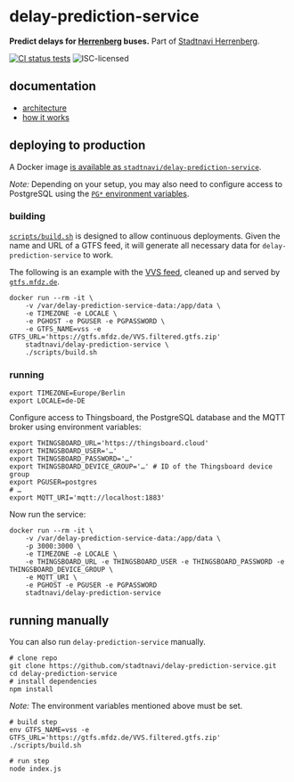 # delay-prediction-service

**Predict delays for [Herrenberg](https://en.wikipedia.org/wiki/Herrenberg) buses.** Part of [Stadtnavi Herrenberg](https://herrenberg.stadtnavi.de).

[![CI status tests](https://img.shields.io/github/actions/workflow/status/stadtnavi/delay-prediction-service/docker-image.yml?branch=main)](https://github.com/stadtnavi/delay-prediction-service/actions)
![ISC-licensed](https://img.shields.io/github/license/stadtnavi/delay-prediction-service.svg)


## documentation

- [architecture](docs/architecture.md)
- [how it works](docs/how-it-works.md)


## deploying to production

A Docker image [is available as `stadtnavi/delay-prediction-service`](https://hub.docker.com/r/stadtnavi/delay-prediction-service).

*Note:* Depending on your setup, you may also need to configure access to PostgreSQL using the [`PG*` environment variables](https://www.postgresql.org/docs/current/libpq-envars.html).

### building

[`scripts/build.sh`](scripts/build.sh) is designed to allow continuous deployments. Given the name and URL of a GTFS feed, it will generate all necessary data for `delay-prediction-service` to work.

The following is an example with the [VVS feed](https://www.openvvs.de/dataset/gtfs-daten), cleaned up and served by [`gtfs.mfdz.de`](https://gtfs.mfdz.de).

```shell
docker run --rm -it \
    -v /var/delay-prediction-service-data:/app/data \
    -e TIMEZONE -e LOCALE \
    -e PGHOST -e PGUSER -e PGPASSWORD \
    -e GTFS_NAME=vss -e GTFS_URL='https://gtfs.mfdz.de/VVS.filtered.gtfs.zip'
    stadtnavi/delay-prediction-service \
    ./scripts/build.sh
```

### running

```shell
export TIMEZONE=Europe/Berlin
export LOCALE=de-DE
```

Configure access to Thingsboard, the PostgreSQL database and the MQTT broker using environment variables:

```shell
export THINGSBOARD_URL='https://thingsboard.cloud'
export THINGSBOARD_USER='…'
export THINGSBOARD_PASSWORD='…'
export THINGSBOARD_DEVICE_GROUP='…' # ID of the Thingsboard device group
export PGUSER=postgres
# …
export MQTT_URI='mqtt://localhost:1883'
```

Now run the service:

```shell
docker run --rm -it \
    -v /var/delay-prediction-service-data:/app/data \
    -p 3000:3000 \
    -e TIMEZONE -e LOCALE \
    -e THINGSBOARD_URL -e THINGSBOARD_USER -e THINGSBOARD_PASSWORD -e THINGSBOARD_DEVICE_GROUP \
    -e MQTT_URI \
    -e PGHOST -e PGUSER -e PGPASSWORD
    stadtnavi/delay-prediction-service
```


## running manually

You can also run `delay-prediction-service` manually.

```shell
# clone repo
git clone https://github.com/stadtnavi/delay-prediction-service.git
cd delay-prediction-service
# install dependencies
npm install
```

*Note:* The environment variables mentioned above must be set.

```shell
# build step
env GTFS_NAME=vss -e GTFS_URL='https://gtfs.mfdz.de/VVS.filtered.gtfs.zip' ./scripts/build.sh

# run step
node index.js
```

